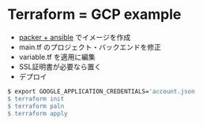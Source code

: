 
# Terraform = GCP example

- [packer + ansible](https://github.com/pochio/packer-example) でイメージを作成
- main.tf のプロジェクト・バックエンドを修正
- variable.tf を適用に編集
- SSL証明書が必要なら置く
- デプロイ

```bash
$ export GOOGLE_APPLICATION_CREDENTIALS='account.json
$ terraform init
$ terraform paln
$ terraform apply
```

